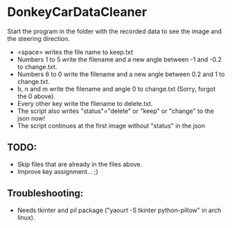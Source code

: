 # DonkeyCarDataCleaner

Start the program in the folder with the recorded data to see the image and the steering direction.

* \<space\> writes the file name to keep.txt
* Numbers 1 to 5 write the filename and a new angle between -1 and -0.2 to change.txt.
* Numbers 6 to 0 write the filename and a new angle between 0.2 and 1 to change.txt.
* b, n and m write the filename and angle 0 to change.txt (Sorry, forgot the 0 above).
* Every other key write the filename to delete.txt.
* The script also writes "status"="delete" or "keep" or "change" to the json now!
* The script continues at the first image without "status" in the json
## TODO:

* Skip files that are already in the files above.
* Improve key assignment... ;)

## Troubleshooting:

* Needs tkinter and pil package ("yaourt -S tkinter python-pillow" in arch linux).